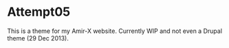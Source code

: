 Attempt05
=========

This is a theme for my Amir-X website. Currently WIP and not even a Drupal
theme (29 Dec 2013).
